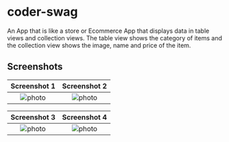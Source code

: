 # coder-swag

An App that is like a store or Ecommerce App that displays data in  table views and collection views.
The table view shows the category of items and the collection view shows the image, name and price of the item.

## Screenshots

| Screenshot 1 | Screenshot 2 |
|:----------------------:|:------------:|
| ![photo](https://user-images.githubusercontent.com/44671239/56859074-4df50600-69a3-11e9-9566-d2d07ad1fc8e.png) | ![photo](https://user-images.githubusercontent.com/44671239/56859073-4d5c6f80-69a3-11e9-87e0-6d2068cac623.png) |


| Screenshot 3 | Screenshot 4 |
|:----------------------:|:------------:|
| ![photo](https://user-images.githubusercontent.com/44671239/56859072-4d5c6f80-69a3-11e9-8f86-53e55e081502.png) | ![photo](https://user-images.githubusercontent.com/44671239/56859071-4d5c6f80-69a3-11e9-8e3e-db20da377d38.png) |
